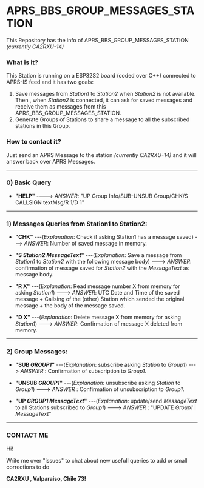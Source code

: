 # APRS_BBS_GROUP_MESSAGES_STATION

This Repository has the info of APRS_BBS_GROUP_MESSAGES_STATION *(currently CA2RXU-14)*

### What is it?
This Station is running on a ESP32S2 board (coded over C++) connected to APRS-IS feed and it has two goals:
1) Save messages from *Station1* to *Station2* when *Station2* is not available. Then , when *Station2* is connected, it can ask for saved messages and receive them as messages from this APRS_BBS_GROUP_MESSAGES_STATION.
2) Generate Groups of Stations to share a message to all the subscribed stations in this Group.

### How to contact it?
Just send an APRS Message to the station *(currently CA2RXU-14)* and it will answer back over APRS Messages.

-----

### 0) Basic Query
- **"HELP"** ----> *ANSWER*: "UP Group Info/SUB-UNSUB Group/CHK/S CALLSIGN textMsg/R 1/D 1"

-----

### 1) Messages Queries from Station1 to Station2:
- **"CHK"** ---(*Explanation*: Check if asking Station1 has a message saved) ---> *ANSWER*: Number of saved message in memory.

- **"S *Station2* *MessageText*"** ---(*Explanation*: Save a message from *Station1* to *Station2* with the following message body) ---> *ANSWER*: confirmation of message saved for *Station2* with the *MessageText* as message body.

- **"R X"** ---(*Explanation*: Read message number X from memory for asking *Station1*) ---> *ANSWER*: UTC Date and Time of the saved message  + Callsing of the (other) Station which sended the original message + the body of the message saved.

- **"D X"** ---(*Explanation*: Delete message X from memory for asking *Station1*) ---> *ANSWER*: Confirmation of message X deleted from memory.
  
-----

### 2) Group Messages:
- **"SUB *GROUP1*"** ---(*Explanation*: subscribe asking *Station* to *Group1*) ---> *ANSWER* : Confirmation of subscription to *Group1*.

- **"UNSUB *GROUP1*"** ---(*Explanation*: unsubscribe asking *Station* to *Group1*) ---> *ANSWER* : Confirmation of unsubscription to *Group1*.

- **"UP *GROUP1* *MessageText*"** ---(*Explanation*: update/send *MessageText* to all Stations subscribed to *Group1*) ---> *ANSWER* : "UPDATE *Group1* | *MessageText*"

-----
### CONTACT ME
Hi!

Write me over "issues" to chat about new usefull queries to add or small corrections to do

**CA2RXU , Valparaiso, Chile 73!**
